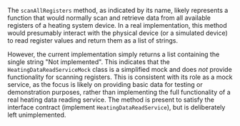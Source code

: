 The `scanAllRegisters` method, as indicated by its name, likely represents a function that would normally scan and retrieve data from all available registers of a heating system device. In a real implementation, this method would presumably interact with the physical device (or a simulated device) to read register values and return them as a list of strings.

However, the current implementation simply returns a list containing the single string "Not implemented". This indicates that the `HeatingDataReadServiceMock` class is a simplified mock and does *not* provide functionality for scanning registers. This is consistent with its role as a mock service, as the focus is likely on providing basic data for testing or demonstration purposes, rather than implementing the full functionality of a real heating data reading service. The method is present to satisfy the interface contract (implement `HeatingDataReadService`), but is deliberately left unimplemented.